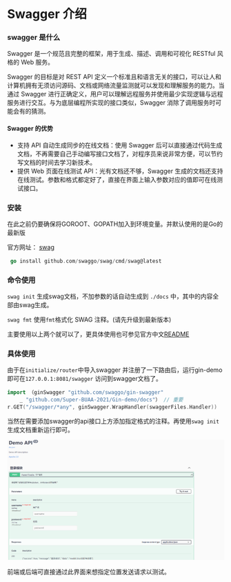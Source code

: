 # Swagger 介绍



### swagger 是什么

Swagger 是一个规范且完整的框架，用于生成、描述、调用和可视化 RESTful 风格的 Web 服务。

Swagger 的目标是对 REST API 定义一个标准且和语言无关的接口，可以让人和计算机拥有无须访问源码、文档或网络流量监测就可以发现和理解服务的能力。当通过 Swagger 进行正确定义，用户可以理解远程服务并使用最少实现逻辑与远程服务进行交互。与为底层编程所实现的接口类似，Swagger 消除了调用服务时可能会有的猜测。

#### Swagger 的优势

- 支持 API 自动生成同步的在线文档：使用 Swagger 后可以直接通过代码生成文档，不再需要自己手动编写接口文档了，对程序员来说非常方便，可以节约写文档的时间去学习新技术。
- 提供 Web 页面在线测试 API：光有文档还不够，Swagger 生成的文档还支持在线测试。参数和格式都定好了，直接在界面上输入参数对应的值即可在线测试接口。

### 安装

在此之前仍要确保将GOROOT、GOPATH加入到环境变量。并默认使用的是Go的最新版

官方网址： [swag](https://github.com/swaggo/swag)

```go
 go install github.com/swaggo/swag/cmd/swag@latest
```



### 命令使用

`swag init` 生成swag文档，不加参数的话自动生成到 `./docs` 中，其中的内容全部由swag生成。

`swag fmt` 使用`fmt`格式化 SWAG 注释。(请先升级到最新版本)



主要使用以上两个就可以了，更具体使用也可参见官方中文[README](https://github.com/swaggo/swag/blob/master/README_zh-CN.md)



### 具体使用

由于在`initialize/router`中导入swagger 并注册了一下路由后，运行gin-demo 即可在`127.0.0.1:8081/swagger` 访问到swagger文档了。

```go
import （ginSwagger "github.com/swaggo/gin-swagger"
	_ "github.com/Super-BUAA-2021/Gin-demo/docs"） // 重要
r.GET("/swagger/*any", ginSwagger.WrapHandler(swaggerFiles.Handler))
```

当然在需要添加swagger的api接口上方添加指定格式的注释。再使用`swag init` 生成文档重新运行即可。

![image-20220420000406612](img/swagger-jie-shao/image-20220420000406612.png)

前端或后端可直接通过此界面来想指定位置发送请求以测试。

